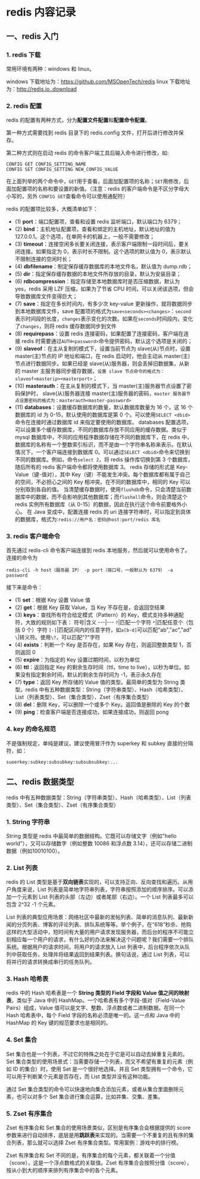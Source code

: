 # redis 内容记录

## 一、redis 入门

### 1. redis 下载

常用环境有两种：windows 和 linux。

windows 下载地址为：https://github.com/MSOpenTech/redis
linux 下载地址为：http://redis.io..download

### 2. redis 配置

redis 的配置有两种方式，分为**配置文件配置**和**配置命令配置**。

第一种方式需要找到 redis 目录下的 redis.config 文件，打开后进行修改并保存。

第二种方式则在启动 redis 的命令客户端工具后输入命令进行修改，如:
```
CONFIG GET CONFIG_SETTING_NAME
CONFIG SET CONFIG_SETTING NEW_CONFIG_VALUE
```
在上面列举的两个命令中，`GET`用于查看，后面加配置项的名称；`SET`用修改，后面加配置项的名称和要设置的新值。（注意：redis 的客户端命令是不区分字母大小写的，另外 `CONFIG GET`查看命令可以使用通配符）

redis 的配置项比较多，大概清单如下：
* (1) **port**：端口配置项，查看和设置 redis 监听端口，默认端口为 6379；
* (2) **bind**：主机地址配置项，查看和绑定的主机地址，默认地址的值为 127.0.0.1。这个选项，在单网卡的机器上，一般不需要修改；
* (3) **timeout**：连接空闲多长要关闭连接，表示客户端限制一段时间后，要关闭连接。如果指定为 0，表示时长不限制。这个选项的默认值为 0，表示默认不限制连接的空闲时长；
* (4) **dbfilename**：制定保存缓存数据库的本地文件名，默认值为 dump.rdb；
* (5) **dir**：指定保存缓存数据的本地文件所存放的目录，默认为安装目录；
* (6) **rdbcompression**：指定存储至本地数据库时是否压缩数据，默认为 yes，redis 采用 LZF 压缩，如果为了节省 CPU 时间，可以关闭该选项，但会导致数据库文件变得巨大；
* (7) **save**：指定在多长时间内，有多少次 key-value 更新操作，就将数据同步到本地数据库文件，save 配置项的格式为`save<seconds><changes>`：`second`表示时间段的长度，`changes`表示变化的次数。如果在`seconds`时间段内，变化了`changes`，则将 redis 缓存数据同步到文件
* (8) **requirepass**：设置 redis 连接密码，如果配置了连接密码，客户端在连接 redis 时需要通过`AUTH<password>`命令提供密码，默认这个选项是关闭的；
* (9) **slaveof**：在主从复制的模式下，设置当前节点为 slave(从)节点时，设置 master(主)节点的 IP 地址和端口，在 redis 启动时，他会主动从 master(主)节点进行数据同步。如果已经是 slave(从)服务器，则会丢掉旧数据集，从新的 master 主服务器同步缓存数据，`设置 slave 节点命令的格式为： slaveof<masterip><masterport>`；
* (10) **masterauth**：在主从复制的模式下，当 master(主)服务器节点设置了密码保护时， slave(从)服务器连接 master(主)服务器的密码，`master 服务器节点设置密码的格式为：masterauth<master-password>`
* (11) **databases**：设置缓存数据库的数量，默认数据库数量为 16 个。这 16 个数据库的 id 为 0-15，默认使用的数据库是第 0 个。可以使用`SELECT <dbid>`命令在连接时通过数据库 id 来指定要使用的数据库。
	databases 配置选项，可以设置多个缓存数据库，不同的数据库存放不同应用的缓存数据。类似于 mysql 数据库中，不同的应用程序数据存储在不同的数据库下，在 redis 中，数据库的名称有一个整数索引标识，而不是由一个字符串名称来表示。在默认情况下，一个客户端连接到数据库 0。可以通过`SELECT <dbid>`命令来切换到不同的数据库。例如，命令`select 2`，将 redis 操作库切换到第 3 个数据库，随后所有的 redis 客户端命令都将使用数据库 3。
	redis 存储的形式是 Key-Value（键-值对），其中 Key（键）不能发生冲突。每个数据库都有属于自己的空间，不必担心之间的 Key 相冲突。在不同的数据库中，相同的 Key 可以分别取到各自的值。
	当清楚缓存数据时，使用`flushdb`命令，只会清楚当前数据库中的数据，而不会影响到其他数据库；而`flushall`命令，则会清楚这个 redis 实例所有数据库（从 0-15）的数据，因此在执行这个命令前要格外小心。
	在 Java 变成中，配置连接 redis 的 uri 连接字符串时，可以指定到具体的数据库，格式为:`redis://用户名：密码@host:port/redis 库名`

### 3. redis 客户端命令

首先通过 redis-cli 命令客户端连接到 redis 本地服务，然后就可以使用命令了。连接的命令为
```
redis-cli -h host（服务器 IP） -p port（端口号，一般默认为 6379） -a password
```
接下来是命令：
* (1) **set**：根据 Key 设置 Value 值
* (2) **get**：根据 Key 获取 Value，当 Key 不存在是，会返回空结果
* (3) **keys**：查找所有符合给定模式（Pattern）的 Key，模式支持多种通配符，大致的规则如下表：
	符号|含义
	---|---
	`?`|匹配一个字符
	`*`|匹配任意个（包括 0 个）字符
	`[-]`|匹配区间内的任意字符，如`a[b-d]`可以匹配"ab","ac","ad"
	`\`|转义符。使用`\?`，可以匹配"?"字符
* (4) **exists**：判断一个 Key 是否存在，如果 Key 存在，则返回整数类型 1，否则返回 0
* (5) **expire**：为指定的 Key 设置过期时间，以秒为单位
* (6) **ttl**：返回指定 Key 的剩余生存时间（ttl，time to live），以秒为单位。如果没有指定剩余时间，默认的剩余生存时间为 -1，表示永久存在
* (7) **type**：返回 Key 所存储的 Value 值的类型。最简单的类型为 String 类型。redis 中有五种数据类型：String（字符串类型）、Hash（哈希类型）、List（列表类型）、Set（集合类型）、Zset（有序集合类型）
* (8) **del**：删除 Key，可以删除一个或多个 Key。返回值是删除的 Key 的个数
* (9) **ping**：检查客户端是否连接成功，如果连接成功，则返回 pong

### 4. key 的命名规范

不是强制规定，单纯是建议。建议使用冒汗作为 superkey 和 subkey 直接的分隔符，如：
```
suoerkey:subkey:subsubkey:subsubsubkey:...
```



## 二、redis 数据类型

redis 中有五种数据类型：String（字符串类型）、Hash（哈希类型）、List（列表类型）、Set（集合类型）、Zset（有序集合类型）

### 1. String 字符串

String 类型是 redis 中最简单的数据结构。它既可以存储文字（例如"hello world"），又可以存储数字（例如整数 10086 和浮点数 3.14），还可以存储二进制数据（例如10010100）。

### 2. List 列表

redis 的 List 类型是基于**双向链表**实现的，可以支持正向、反向查找和遍历。从用户角度来说，List 列表是简单地字符串列表，字符串按照添加的顺序排序。可以添加一个元素到 List 列表的头部（左边）或者尾部（右边）。一个 List 列表最多可以包含 2^32 -1 个元素。

List 列表的典型应用场景：网络社区中最新的发帖列表、简单的消息队列、最新新闻的分页列表、博客的评论列表、排队系统等等。举个例子，在“618”秒杀、抢购这样的大型活动中，短时间有大量的用户请求发现服务器，而后台的程序不可能立刻相应每一个用户的请求，有什么好的办法来解决这个问题呢？我们需要一个排队系统。根据用户的请求时间，将用户的请求放入 List 列表中，后台程序依次从队列中获取任务，处理并将结果返回到结果列表。换句话说，通过 List 列表，可以将并行的请求转换成串行的任务队列。

### 3. Hash 哈希表

redis 中的 Hash 哈希表是一个 **String 类型的 Field 字段和 Value 值之间的映射表**，类似于 Java 中的 HashMap。一个哈希表有多个字段-值对（Field-Value Pairs）组成，Value 值可以是文字、整数、浮点数或者二进制数据。在同一个 Hash 哈希表中，每个 Field 字段的名称必须是唯一的。这一点和 Java 中的 HashMap 的 Key 键的规范要求也是相同的。

### 4. Set 集合

Set 集合也是一个列表，不过它的特殊之处在于它是可以自动去掉重复元素的。Set 集合类型的使用场景式：当需要存储一个列表，而又不希望有重复的元素（例如 ID 的集合）时，使用 Set 是一个很好地选择。并且 Set 类型拥有一个命令，它可以用于判断某个元素是否存在，而 List 类型并没有这种功能。

通过 Set 集合类型的命令可以快速地向集合添加元素，或者从集合里面删除元素，也可以对多个 Set 集合进行集合运算，比如并集、交集、差集。

### 5. Zset 有序集合

Zset 有序集合和 Set 集合的使用场景类似，区别是有序集合会根据提供的 score 参数来进行自动排序，底层是用**跳跃表**来实现的。当需要一个不重复的且有序的集合列表，那么就可以选择 Zset 有序集合类型。常用案例：游戏中的排行榜。

Zset 有序集合和 Set 不同的是，有序集合的每个元素，都关联着一个分值（score），这是一个浮点数格式的关联值。Zset 有序集合会按照分值（score），按从小到大的顺序来排列有序集合中的各个元素。
